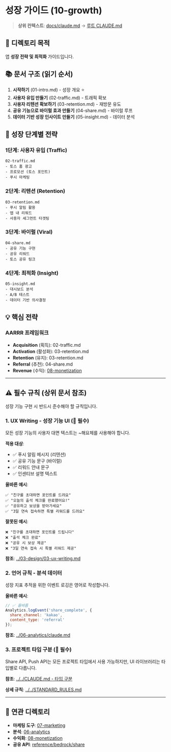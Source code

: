 # 성장 가이드 (10-growth)

> **상위 컨텍스트**: [docs/claude.md](../claude.md) → [루트 CLAUDE.md](../../CLAUDE.md)

## 📌 디렉토리 목적

앱 **성장 전략 및 최적화** 가이드입니다.

## 📚 문서 구조 (읽기 순서)

1. **시작하기** (01-intro.md) - 성장 개요 ⭐
2. **사용자 유입 만들기** (02-traffic.md) - 트래픽 확보
3. **사용자 리텐션 확보하기** (03-retention.md) - 재방문 유도
4. **공유 기능으로 바이럴 효과 만들기** (04-share.md) - 바이럴 루프
5. **데이터 기반 성장 인사이트 만들기** (05-insight.md) - 데이터 분석

## 🎯 성장 단계별 전략

### 1단계: 사용자 유입 (Traffic)
```
02-traffic.md
- 토스 홈 광고
- 프로모션 (토스 포인트)
- 푸시 마케팅
```

### 2단계: 리텐션 (Retention)
```
03-retention.md
- 푸시 알림 활용
- 앱 내 리워드
- 사용자 세그먼트 타겟팅
```

### 3단계: 바이럴 (Viral)
```
04-share.md
- 공유 기능 구현
- 공유 리워드
- 토스 공유 링크
```

### 4단계: 최적화 (Insight)
```
05-insight.md
- 대시보드 분석
- A/B 테스트
- 데이터 기반 의사결정
```

## 💡 핵심 전략

### AARRR 프레임워크
- **Acquisition** (획득): 02-traffic.md
- **Activation** (활성화): 03-retention.md
- **Retention** (유지): 03-retention.md
- **Referral** (추천): 04-share.md
- **Revenue** (수익): [08-monetization](../08-monetization/)

---

## ⚠️ 필수 규칙 (상위 문서 참조)

성장 기능 구현 시 반드시 준수해야 할 규칙입니다.

### 1. UX Writing - 성장 기능 UI (🔴 필수)

모든 성장 기능의 사용자 대면 텍스트는 ~해요체를 사용해야 합니다.

**적용 대상**:
- ✅ 푸시 알림 메시지 (리텐션)
- ✅ 공유 기능 문구 (바이럴)
- ✅ 리워드 안내 문구
- ✅ 인센티브 설명 텍스트

**올바른 예시**:
```
✅ "친구를 초대하면 포인트를 드려요"
✅ "오늘의 출석 체크를 완료했어요!"
✅ "공유하고 보상을 받아가세요"
✅ "3일 연속 접속하면 특별 리워드를 드려요"
```

**잘못된 예시**:
```
❌ "친구를 초대하면 포인트를 드립니다"
❌ "출석 체크 완료"
❌ "공유 시 보상 제공"
❌ "3일 연속 접속 시 특별 리워드 제공"
```

**참조**: [../03-design/03-ux-writing.md](../03-design/03-ux-writing.md)

### 2. 언어 규칙 - 분석 데이터

성장 지표 추적을 위한 이벤트 로깅은 영어로 작성합니다.

**올바른 예시**:
```javascript
// ✅ 올바름
Analytics.logEvent('share_complete', {
  share_channel: 'kakao',
  content_type: 'referral'
});
```

**참조**: [../06-analytics/claude.md](../06-analytics/claude.md)

### 3. 프로젝트 타입 구분 (🔴 필수)

Share API, Push API는 모든 프로젝트 타입에서 사용 가능하지만, UI 라이브러리는 타입별로 다릅니다.

**참조**: [../../CLAUDE.md - 타입 구분](../../CLAUDE.md#프로젝트-타입-구분-시스템)

**상세 규칙**: [../../STANDARD_RULES.md](../../STANDARD_RULES.md)

---

## 🔗 연관 디렉토리

- **마케팅 도구**: [07-marketing](../07-marketing/claude.md)
- **분석**: [06-analytics](../06-analytics/claude.md)
- **수익화**: [08-monetization](../08-monetization/)
- **공유 API**: [reference/bedrock/share](../reference/bedrock/share/)
